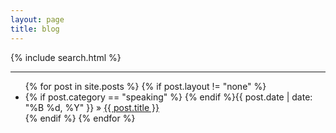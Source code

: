 ```yaml
---
layout: page
title: blog
---
```


{% include search.html %}

---

<ul class="posts">
  {% for post in site.posts %}
    {% if post.layout != "none" %}
    <li>{% if post.category == "speaking" %}<i class="fa fa-microphone"></i> {% endif %}<span>{{ post.date | date: "%B %d, %Y" }}</span> &raquo; <a href="{{ post.url }}">{{ post.title }}</a></li>
    {% endif %}
  {% endfor %}
</ul>